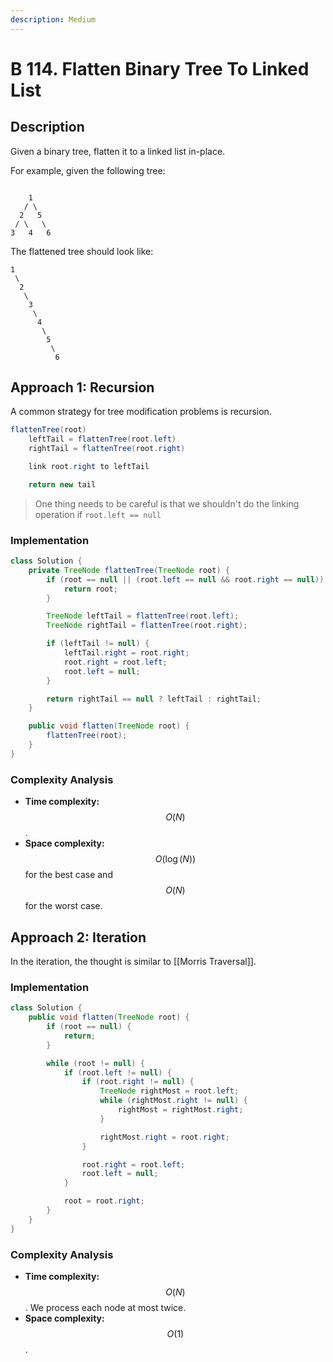 ```yaml
---
description: Medium
---
```


# B 114. Flatten Binary Tree To Linked List

## Description

Given a binary tree, flatten it to a linked list in-place.

For example, given the following tree:

```text

    1
   / \
  2   5
 / \   \
3   4   6
```

The flattened tree should look like:

```text
1
 \
  2
   \
    3
     \
      4
       \
        5
         \
          6
```

## Approach 1: Recursion

A common strategy for tree modification problems is recursion.

```java
flattenTree(root)
    leftTail = flattenTree(root.left)
    rightTail = flattenTree(root.right)

    link root.right to leftTail

    return new tail
```

> One thing needs to be careful is that we shouldn't do the linking operation if `root.left == null`

### Implementation

```java
class Solution {
    private TreeNode flattenTree(TreeNode root) {
        if (root == null || (root.left == null && root.right == null)) {
            return root;
        }

        TreeNode leftTail = flattenTree(root.left);
        TreeNode rightTail = flattenTree(root.right);

        if (leftTail != null) {
            leftTail.right = root.right;
            root.right = root.left;
            root.left = null;
        }

        return rightTail == null ? leftTail : rightTail;
    }

    public void flatten(TreeNode root) {
        flattenTree(root);
    }
}
```

### Complexity Analysis

* **Time complexity:** $$O(N)$$.
* **Space complexity:** $$O(\log(N))$$ for the best case and $$O(N)$$ for the worst case.

## Approach 2: Iteration

In the iteration, the thought is similar to [[Morris Traversal]].

### Implementation

```java
class Solution {
    public void flatten(TreeNode root) {
        if (root == null) {
            return;
        }

        while (root != null) {
            if (root.left != null) {
                if (root.right != null) {
                    TreeNode rightMost = root.left;
                    while (rightMost.right != null) {
                        rightMost = rightMost.right;
                    }

                    rightMost.right = root.right;
                }

                root.right = root.left;
                root.left = null;
            }

            root = root.right;
        }
    }
}
```

### Complexity Analysis

* **Time complexity:** $$O(N)$$. We process each node at most twice.
* **Space complexity:** $$O(1)$$.
